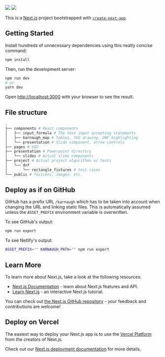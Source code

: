 ![](https://github.com/JakubKoralewski/karnaugh/workflows/GitHub%20Pages%20deploy%20from%20master/badge.svg)
![](https://github.com/JakubKoralewski/karnaugh/workflows/test/badge.svg)

This is a [Next.js](https://nextjs.org/) project bootstrapped with [`create-next-app`](https://github.com/zeit/next.js/tree/canary/packages/create-next-app).

## Getting Started

Install hundreds of unnecessary dependencies using this neatly concise command:

```bash
npm install
```

Then, run the development server:

```bash
npm run dev
# or
yarn dev
```

Open [http://localhost:3000](http://localhost:3000) with your browser to see the result.

## File structure

```bash
.
├── components # React components
│   ├── input_formula # The text input accepting statements
│   ├── karnaugh_map # Tables, SVG drawing, DNF highlighting
│   └── presentation # Slide component, arrow controls
├── pages # SSG
├── presentation # Powerpoint directory
│   └── slides # Actual slide components
├── project # Actual project algorithms w/ tests
│   └── dnf
│       └── rectangle_fixtures # test cases
└── public # favicons, images, etc.
```

## Deploy as if on GitHub

GitHub has a prefix URL `/karnaugh` which has to be taken into account
when changing the URL and linking static files. This is automatically assumed
unless the `ASSET_PREFIX` environment variable is overwritten.

To see GitHub's output:

```bash
npm run export
```

To see Netlify's output:

```bash
ASSET_PREFIX="" KARNAUGH_PATH="" npm run export
```

## Learn More

To learn more about Next.js, take a look at the following resources:

- [Next.js Documentation](https://nextjs.org/docs) - learn about Next.js features and API.
- [Learn Next.js](https://nextjs.org/learn) - an interactive Next.js tutorial.

You can check out [the Next.js GitHub repository](https://github.com/zeit/next.js/) - your feedback and contributions are welcome!

## Deploy on Vercel

The easiest way to deploy your Next.js app is to use the [Vercel Platform](https://vercel.com/import?utm_medium=default-template&filter=next.js&utm_source=create-next-app&utm_campaign=create-next-app-readme) from the creators of Next.js.

Check out our [Next.js deployment documentation](https://nextjs.org/docs/deployment) for more details.
